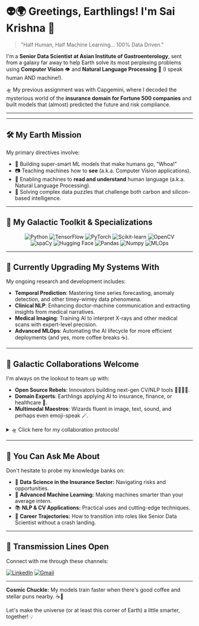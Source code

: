 <p align="center">
  </p>

# 👽🌍 Greetings, Earthlings! I'm Sai Krishna 👋

> "Half Human, Half Machine Learning... 100% Data Driven."

I'm a **Senior Data Scientist at Asian Institute of Gastroenterology**, sent from a galaxy far away to help Earth solve its most perplexing problems using **Computer Vision** 👁️ and **Natural Language Processing** 🧠 (I speak human AND machine!).

🛸 My previous assignment was with Capgemini, where I decoded the mysterious world of the **insurance domain for Fortune 500 companies** and built models that (almost) predicted the future and risk compliance.

---

---

## 🛠️ My Earth Mission

My primary directives involve:

- 🤖 Building super-smart ML models that make humans go, "Whoa!"
- 📷 Teaching machines how to **see** (a.k.a. Computer Vision applications).
- 📜 Enabling machines to **read and understand** human language (a.k.a. Natural Language Processing).
- 🧩 Solving complex data puzzles that challenge both carbon and silicon-based intelligence.

---

## 🌌 My Galactic Toolkit & Specializations
<p align="center">
  <img src="https://img.shields.io/badge/Python-3776AB?style=for-the-badge&logo=python&logoColor=white" alt="Python"/>
  <img src="https://img.shields.io/badge/TensorFlow-%23FF6F00.svg?style=for-the-badge&logo=TensorFlow&logoColor=white" alt="TensorFlow"/>
  <img src="https://img.shields.io/badge/PyTorch-%23EE4C2C.svg?style=for-the-badge&logo=PyTorch&logoColor=white" alt="PyTorch"/>
  <img src="https://img.shields.io/badge/scikit--learn-%23F7931E.svg?style=for-the-badge&logo=scikit-learn&logoColor=white" alt="Scikit-learn"/>
  <img src="https://img.shields.io/badge/OpenCV-27338e?style=for-the-badge&logo=OpenCV&logoColor=white" alt="OpenCV"/>
  <br/>
  <img src="https://img.shields.io/badge/spaCy-%2309A3D5.svg?style=for-the-badge&logo=spaCy&logoColor=white" alt="spaCy"/>
  <img src="https://img.shields.io/badge/Hugging_Face-FFD21E?style=for-the-badge&logo=HuggingFace&logoColor=black" alt="Hugging Face"/>
  <img src="https://img.shields.io/badge/Pandas-%23150458.svg?style=for-the-badge&logo=pandas&logoColor=white" alt="Pandas"/>
  <img src="https://img.shields.io/badge/Numpy-%23013243.svg?style=for-the-badge&logo=numpy&logoColor=white" alt="Numpy"/>
  <img src="https://img.shields.io/badge/MLOps-blueviolet?style=for-the-badge&logo=git&logoColor=white" alt="MLOps"/> </p>

---

## 🧬 Currently Upgrading My Systems With

My ongoing research and development includes:

- **Temporal Prediction**: Mastering time series forecasting, anomaly detection, and other timey-wimey data phenomena.
- **Clinical NLP**: Enhancing doctor-machine communication and extracting insights from medical narratives.
- **Medical Imaging**: Training AI to interpret X-rays and other medical scans with expert-level precision.
- **Advanced MLOps**: Automating the AI lifecycle for more efficient deployments (and yes, more coffee breaks ☕).

---

## 🤝 Galactic Collaborations Welcome

I'm always on the lookout to team up with:

- **Open Source Rebels**: Innovators building next-gen CV/NLP tools 👨‍💻👩‍💻.
- **Domain Experts**: Earthlings applying AI to insurance, finance, or healthcare 🏥.
- **Multimodal Maestros**: Wizards fluent in image, text, sound, and perhaps even emoji-speak 🪄.

<details>
  <summary>🛸 Click here for my collaboration protocols!</summary>
  <br/>
  If you have an exciting project or idea in these areas, feel free to send a transmission! I'm particularly interested in projects that push the boundaries of current AI capabilities or have a significant positive impact.
</details>

---

## 🧠 You Can Ask Me About

Don't hesitate to probe my knowledge banks on:

- 👔 **Data Science in the Insurance Sector:** Navigating risks and opportunities.
- 🤖 **Advanced Machine Learning:** Making machines smarter than your average intern.
- 📚 **NLP & CV Applications:** Practical uses and cutting-edge techniques.
- 🚀 **Career Trajectories:** How to transition into roles like Senior Data Scientist without a crash landing.

---

## 📡 Transmission Lines Open

Connect with me through these channels:

<p align="left">
  <a href="https://www.linkedin.com/in/venkatsaikrishna" target="_blank"><img src="https://img.shields.io/badge/LinkedIn-%230077B5.svg?style=for-the-badge&logo=linkedin&logoColor=white" alt="LinkedIn"></a>
  <a href="mailto:saik36048@gmail.com"><img src="https://img.shields.io/badge/Gmail-D14836?style=for-the-badge&logo=gmail&logoColor=white" alt="Gmail"></a>
  </p>

---

**Cosmic Chuckle:** My models train faster when there's good coffee and stellar puns nearby. ☕🌌

Let's make the universe (or at least this corner of Earth) a little smarter, together! 💡
